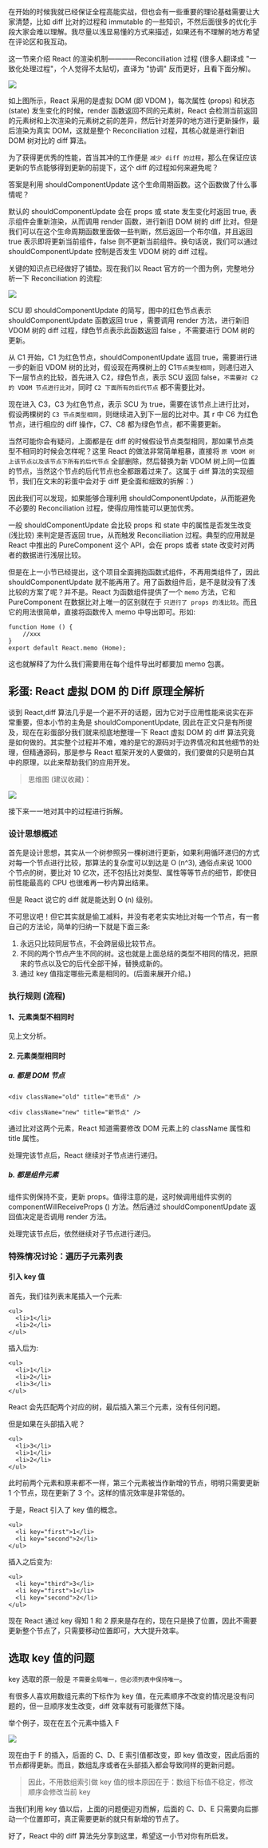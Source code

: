在开始的时候我就已经保证全程高能实战，但也会有一些重要的理论基础需要让大家清楚，比如 diff 比对的过程和 immutable 的一些知识，不然后面很多的优化手段大家会难以理解。我尽量以浅显易懂的方式来描述，如果还有不理解的地方希望在评论区和我互动。

这一节来介绍 React 的渲染机制————Reconciliation 过程 (很多人翻译成 "一致化处理过程"，个人觉得不太贴切，直译为 "协调" 反而更好，且看下面分解)。

![](https://user-gold-cdn.xitu.io/2019/10/19/16de3834ffcc66f4?w=510&h=766&f=png&s=34039)

如上图所示，React 采用的是虚拟 DOM (即 VDOM )，每次属性 (props) 和状态 (state) 发生变化的时候，render 函数返回不同的元素树，React 会检测当前返回的元素树和上次渲染的元素树之前的差异，然后针对差异的地方进行更新操作，最后渲染为真实 DOM，这就是整个 Reconciliation 过程，其核心就是进行新旧 DOM 树对比的 diff 算法。

为了获得更优秀的性能，首当其冲的工作便是 `减少 diff 的过程`，那么在保证应该更新的节点能够得到更新的前提下，这个 diff 的过程如何来避免呢？

答案是利用 shouldComponentUpdate 这个生命周期函数。这个函数做了什么事情呢？

默认的 shouldComponentUpdate 会在 props 或 state 发生变化时返回 true, 表示组件会重新渲染，从而调用 render 函数，进行新旧 DOM 树的 diff 比对。但是我们可以在这个生命周期函数里面做一些判断，然后返回一个布尔值，并且返回 true 表示即将更新当前组件，false 则不更新当前组件。换句话说，我们可以通过 shouldComponentUpdate 控制是否发生 VDOM 树的 diff 过程。

关键的知识点已经做好了铺垫。现在我们以 React 官方的一个图为例，完整地分析一下 Reconciliation 的流程:

![](https://user-gold-cdn.xitu.io/2019/10/19/16de39cf997a808f?w=555&h=371&f=png&s=32167)

SCU 即 shouldComponentUpdate 的简写，图中的红色节点表示 shouldComponentUpdate 函数返回 true ，需要调用 render 方法，进行新旧 VDOM 树的 diff 过程，绿色节点表示此函数返回 false ，不需要进行 DOM 树的更新。

从 C1 开始，C1 为红色节点，shouldComponentUpdate 返回 true，需要进行进一步的新旧 VDOM 树的比对，假设现在两棵树上的 C1`节点类型相同`，则递归进入下一层节点的比较，首先进入 C2，绿色节点，表示 SCU 返回 false，`不需要对 C2 的 VDOM 节点进行比对`，同时 `C2 下面所有的后代节点` 都不需要比对。

现在进入 C3，C3 为红色节点，表示 SCU 为 true，需要在该节点上进行比对，假设两棵树的 `C3 节点类型相同`，则继续进入到下一层的比对中。其 r 中 C6 为红色节点，进行相应的 diff 操作，C7、C8 都为绿色节点，都不需要更新。

当然可能你会有疑问，上面都是在 diff 的时候假设节点类型相同，那如果节点类型不相同的时候会怎样呢？这里 React 的做法非常简单粗暴，直接将 `原 VDOM 树上该节点以及该节点下所有的后代节点` 全部删除，然后替换为新 VDOM 树上同一位置的节点，当然这个节点的后代节点也全都跟着过来了。这属于 diff 算法的实现细节，我们在文末的彩蛋中会对于 diff 更全面和细致的拆解：）

因此我们可以发现，如果能够合理利用 shouldComponentUpdate，从而能避免不必要的 Reconciliation 过程，使得应用性能可以更加优秀。

一般 shouldComponentUpdate 会比较 props 和 state 中的属性是否发生改变 (浅比较) 来判定是否返回 true，从而触发 Reconciliation 过程。典型的应用就是 React 中推出的 PureComponent 这个 API，会在 props 或者 state 改变时对两者的数据进行浅层比较。

但是在上一小节已经提出，这个项目全面拥抱函数式组件，不再用类组件了，因此 shouldComponentUpdate 就不能再用了。用了函数组件后，是不是就没有了浅比较的方案了呢？并不是。React 为函数组件提供了一个 `memo` 方法，它和 PureComponent 在数据比对上唯一的区别就在于 `只进行了 props 的浅比较`。而且它的用法很简单，直接将函数传入 memo 中导出即可。形如:

```
function Home () {
    //xxx
} 
export default React.memo (Home);

```

这也就解释了为什么我们需要用在每个组件导出时都要加 memo 包裹。

## 彩蛋: React 虚拟 DOM 的 Diff 原理全解析

谈到 React,diff 算法几乎是一个避不开的话题，因为它对于应用性能来说实在非常重要，但本小节的主角是 shouldComponentUpdate, 因此在正文只是有所提及，现在在彩蛋部分我们就来彻底地整理一下 React 虚拟 DOM 的 diff 算法究竟是如何做的。其实整个过程并不难，难的是它的源码对于边界情况和其他细节的处理，但精通源码，那是参与 React 框架开发的人要做的，我们要做的只是明白其中的原理，以此来帮助我们的应用开发。

> 思维图 (建议收藏)：

![](https://user-gold-cdn.xitu.io/2019/10/19/16de41554a3ff3e2?w=1431&h=610&f=png&s=93408)

接下来一一地对其中的过程进行拆解。

### 设计思想概述

首先是设计思想，其实从一个树参照另一棵树进行更新，如果利用循环递归的方式对每一个节点进行比较，那算法的复杂度可以到达是 O (n^3), 通俗点来说 1000 个节点的树，要比对 10 亿次，还不包括比对类型、属性等等节点的细节，即使目前性能最高的 CPU 也很难再一秒内算出结果。

但是 React 说它的 diff 就是能达到 O (n) 级别。

不可思议吧！但它其实就是偷工减料，并没有老老实实地比对每一个节点，有一套自己的方法论，简单的归纳一下就是下面三条:

1.  永远只比较同层节点，不会跨层级比较节点。
2.  不同的两个节点产生不同的树。这也就是上面总结的类型不相同的情况，把原来的节点以及它的后代全部干掉，替换成新的。
3.  通过 key 值指定哪些元素是相同的。(后面来展开介绍。)

### 执行规则 (流程)

#### 1、元素类型不相同时

见上文分析。

#### 2\. 元素类型相同时

##### a. 都是 DOM 节点

```
<div className="old" title="老节点" />

<div className="new" title="新节点" />

```

通过比对这两个元素，React 知道需要修改 DOM 元素上的 className 属性和 title 属性。

处理完该节点后，React 继续对子节点进行递归。

##### b. 都是组件元素

组件实例保持不变，更新 props。值得注意的是，这时候调用组件实例的 componentWillReceiveProps () 方法。然后通过 shouldComponentUpdate 返回值决定是否调用 render 方法。

处理完该节点后，依然继续对子节点进行递归。

### 特殊情况讨论：遍历子元素列表

#### 引入 key 值

首先，我们往列表末尾插入一个元素:

```
<ul>
  <li>1</li>
  <li>2</li>
</ul>

```

插入后为:

```
<ul>
  <li>1</li>
  <li>2</li>
  <li>3</li>
</ul>

```

React 会先匹配两个对应的树，最后插入第三个元素，没有任何问题。

但是如果在头部插入呢？

```
<ul>
  <li>3</li>
  <li>1</li>
  <li>2</li>
</ul>

```

此时前两个元素和原来都不一样，第三个元素被当作新增的节点，明明只需要更新 1 个节点，现在更新了 3 个。这样的情况效率是非常低的。

于是，React 引入了 key 值的概念。

```
<ul>
  <li key="first">1</li>
  <li key="second">2</li>
</ul>

```

插入之后变为:

```
<ul>
  <li key="third">3</li>
  <li key="first">1</li>
  <li key="second">2</li>
</ul>

```

现在 React 通过 key 得知 1 和 2 原来是存在的，现在只是换了位置，因此不需要更新整个节点了，只需要移动位置即可，大大提升效率。

## 选取 key 值的问题

key 选取的原一般是 `不需要全局唯一，但必须列表中保持唯一`。

有很多人喜欢用数组元素的下标作为 key 值，在元素顺序不改变的情况是没有问题的，但一旦顺序发生改变，diff 效率就有可能骤然下降。

举个例子，现在在五个元素中插入 F

![](https://user-gold-cdn.xitu.io/2019/10/19/16de474300409e90?w=642&h=300&f=png&s=14240)

现在由于 F 的插入，后面的 C、D、E 索引值都改变，即 key 值改变，因此后面的节点都得更新。而且，数组乱序或者在头部插入都会导致同样的更新问题。

> 因此，不用数组索引做 key 值的根本原因在于：数组下标值不稳定，修改顺序会修改当前 key

当我们利用 key 值以后，上面的问题便迎刃而解，后面的 C、D、E 只需要向后挪动一个位置即可，真正需要更新的就只有新增的节点了。

好了，React 中的 diff 算法先分享到这里，希望这一小节对你有所启发。